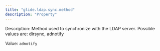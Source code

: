```yaml
---
title: "glide.ldap.sync.method"
description: "Property"
---
```


Description: Method used to synchronize with the LDAP server. Possible values are: dirsync, adnotify

Value: `adnotify`